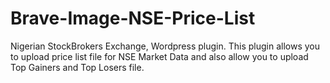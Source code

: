 # Brave-Image-NSE-Price-List
Nigerian StockBrokers Exchange, Wordpress plugin. This plugin allows you to upload price list file for NSE Market Data and also allow you to upload Top Gainers and Top Losers file. 
